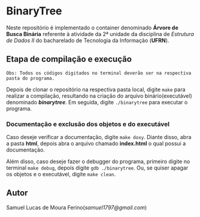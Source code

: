 # BinaryTree

Neste repositório é implementado o container denominado __Árvore de Busca Binária__ referente à atividade da 2ª unidade da disciplina de
_Estrutura de Dados II_ do bacharelado de Tecnologia da Informação (__UFRN__).

## Etapa de compilação e execução

	Obs: Todos os códigos digitados no terminal deverão ser na respectiva pasta do programa.

Depois de clonar o repositório na respectiva pasta local, digite ```make``` para 
realizar a compilação, resultando na criação do arquivo binário(executável) 
denominado ***binarytree***. Em seguida, digite ```./binarytree``` para executar o programa.

###  Documentação e exclusão dos objetos e do executável

Caso deseje verificar a documentação, digite ```make doxy```. Diante disso, abra a pasta **html**, depois abra o arquivo chamado **index.html** o qual possui a documentação.  

Além disso, caso deseje fazer o debugger do programa, primeiro digite no terminal ```make debug```, depois digite ```gdb ./binarytree```.  Ou, se quiser apagar os objetos e o executável, digite ```make clean```.

## Autor

Samuel Lucas de Moura Ferino(_samuel1797@gmail.com_)


